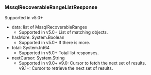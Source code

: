 ### MssqlRecoverableRangeListResponse
Supported in v5.0+

- data: list of MssqlRecoverableRanges
  - Supported in v5.0+
List of matching objects.
- hasMore: System.Boolean
  - Supported in v5.0+
If there is more.
- total: System.Int64
  - Supported in v5.0+
Total list responses.
- nextCursor: System.String
  - Supported in v9.0+
v9.0: Cursor to fetch the next set of results.
v9.1+: Cursor to retrieve the next set of results.
